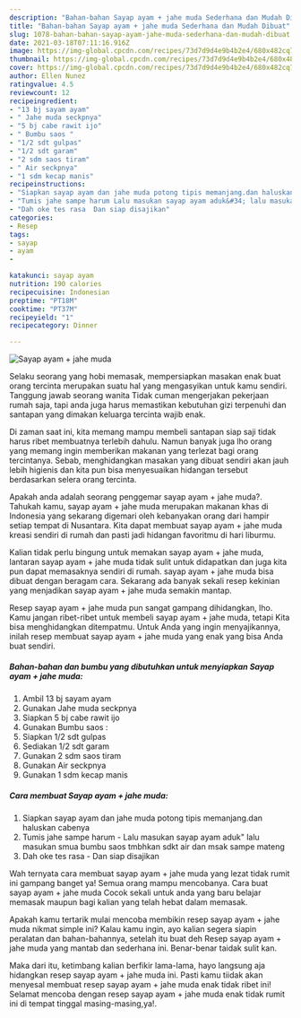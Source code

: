 ```yaml
---
description: "Bahan-bahan Sayap ayam + jahe muda Sederhana dan Mudah Dibuat"
title: "Bahan-bahan Sayap ayam + jahe muda Sederhana dan Mudah Dibuat"
slug: 1078-bahan-bahan-sayap-ayam-jahe-muda-sederhana-dan-mudah-dibuat
date: 2021-03-18T07:11:16.916Z
image: https://img-global.cpcdn.com/recipes/73d7d9d4e9b4b2e4/680x482cq70/sayap-ayam-jahe-muda-foto-resep-utama.jpg
thumbnail: https://img-global.cpcdn.com/recipes/73d7d9d4e9b4b2e4/680x482cq70/sayap-ayam-jahe-muda-foto-resep-utama.jpg
cover: https://img-global.cpcdn.com/recipes/73d7d9d4e9b4b2e4/680x482cq70/sayap-ayam-jahe-muda-foto-resep-utama.jpg
author: Ellen Nunez
ratingvalue: 4.5
reviewcount: 12
recipeingredient:
- "13 bj sayam ayam"
- " Jahe muda seckpnya"
- "5 bj cabe rawit ijo"
- " Bumbu saos "
- "1/2 sdt gulpas"
- "1/2 sdt garam"
- "2 sdm saos tiram"
- " Air seckpnya"
- "1 sdm kecap manis"
recipeinstructions:
- "Siapkan sayap ayam dan jahe muda potong tipis memanjang.dan haluskan cabenya"
- "Tumis jahe sampe harum Lalu masukan sayap ayam aduk&#34; lalu masukan smua bumbu saos tmbhkan sdkt air dan msak sampe mateng"
- "Dah oke tes rasa  Dan siap disajikan"
categories:
- Resep
tags:
- sayap
- ayam
- 

katakunci: sayap ayam  
nutrition: 190 calories
recipecuisine: Indonesian
preptime: "PT18M"
cooktime: "PT37M"
recipeyield: "1"
recipecategory: Dinner

---
```



![Sayap ayam + jahe muda](https://img-global.cpcdn.com/recipes/73d7d9d4e9b4b2e4/680x482cq70/sayap-ayam-jahe-muda-foto-resep-utama.jpg)

Selaku seorang yang hobi memasak, mempersiapkan masakan enak buat orang tercinta merupakan suatu hal yang mengasyikan untuk kamu sendiri. Tanggung jawab seorang  wanita Tidak cuman mengerjakan pekerjaan rumah saja, tapi anda juga harus memastikan kebutuhan gizi terpenuhi dan santapan yang dimakan keluarga tercinta wajib enak.

Di zaman  saat ini, kita memang mampu membeli santapan siap saji tidak harus ribet membuatnya terlebih dahulu. Namun banyak juga lho orang yang memang ingin memberikan makanan yang terlezat bagi orang tercintanya. Sebab, menghidangkan masakan yang dibuat sendiri akan jauh lebih higienis dan kita pun bisa menyesuaikan hidangan tersebut berdasarkan selera orang tercinta. 



Apakah anda adalah seorang penggemar sayap ayam + jahe muda?. Tahukah kamu, sayap ayam + jahe muda merupakan makanan khas di Indonesia yang sekarang digemari oleh kebanyakan orang dari hampir setiap tempat di Nusantara. Kita dapat membuat sayap ayam + jahe muda kreasi sendiri di rumah dan pasti jadi hidangan favoritmu di hari liburmu.

Kalian tidak perlu bingung untuk memakan sayap ayam + jahe muda, lantaran sayap ayam + jahe muda tidak sulit untuk didapatkan dan juga kita pun dapat memasaknya sendiri di rumah. sayap ayam + jahe muda bisa dibuat dengan beragam cara. Sekarang ada banyak sekali resep kekinian yang menjadikan sayap ayam + jahe muda semakin mantap.

Resep sayap ayam + jahe muda pun sangat gampang dihidangkan, lho. Kamu jangan ribet-ribet untuk membeli sayap ayam + jahe muda, tetapi Kita bisa menghidangkan ditempatmu. Untuk Anda yang ingin menyajikannya, inilah resep membuat sayap ayam + jahe muda yang enak yang bisa Anda buat sendiri.

<!--inarticleads1-->

##### Bahan-bahan dan bumbu yang dibutuhkan untuk menyiapkan Sayap ayam + jahe muda:

1. Ambil 13 bj sayam ayam
1. Gunakan  Jahe muda seckpnya
1. Siapkan 5 bj cabe rawit ijo
1. Gunakan  Bumbu saos :
1. Siapkan 1/2 sdt gulpas
1. Sediakan 1/2 sdt garam
1. Gunakan 2 sdm saos tiram
1. Gunakan  Air seckpnya
1. Gunakan 1 sdm kecap manis




<!--inarticleads2-->

##### Cara membuat Sayap ayam + jahe muda:

1. Siapkan sayap ayam dan jahe muda potong tipis memanjang.dan haluskan cabenya
1. Tumis jahe sampe harum - Lalu masukan sayap ayam aduk&#34; lalu masukan smua bumbu saos tmbhkan sdkt air dan msak sampe mateng
1. Dah oke tes rasa  - Dan siap disajikan




Wah ternyata cara membuat sayap ayam + jahe muda yang lezat tidak rumit ini gampang banget ya! Semua orang mampu mencobanya. Cara buat sayap ayam + jahe muda Cocok sekali untuk anda yang baru belajar memasak maupun bagi kalian yang telah hebat dalam memasak.

Apakah kamu tertarik mulai mencoba membikin resep sayap ayam + jahe muda nikmat simple ini? Kalau kamu ingin, ayo kalian segera siapin peralatan dan bahan-bahannya, setelah itu buat deh Resep sayap ayam + jahe muda yang mantab dan sederhana ini. Benar-benar taidak sulit kan. 

Maka dari itu, ketimbang kalian berfikir lama-lama, hayo langsung aja hidangkan resep sayap ayam + jahe muda ini. Pasti kamu tiidak akan menyesal membuat resep sayap ayam + jahe muda enak tidak ribet ini! Selamat mencoba dengan resep sayap ayam + jahe muda enak tidak rumit ini di tempat tinggal masing-masing,ya!.

